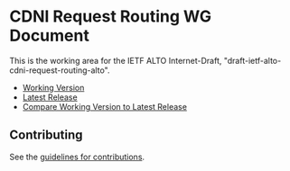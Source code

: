 # CDNI Request Routing WG Document


This is the working area for the IETF ALTO Internet-Draft, "draft-ietf-alto-cdni-request-routing-alto".

* [Working Version](https://ietf-wg-alto.github.io/draft-ietf-alto-cdni-request-routing-alto/#go.draft-ietf-alto-cdni-request-routing-alto.html)
* [Latest Release](https://tools.ietf.org/html/draft-ietf-alto-cdni-request-routing-alto)
* [Compare Working Version to Latest Release](https://ietf-wg-alto.github.io/draft-ietf-alto-cdni-request-routing-alto/#go.draft-ietf-alto-cdni-request-routing-alto.diff)

## Contributing

See the
[guidelines for contributions](CONTRIBUTING.md).

